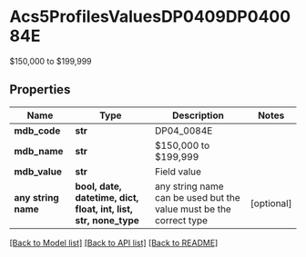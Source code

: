 # Acs5ProfilesValuesDP0409DP040084E

$150,000 to $199,999

## Properties
Name | Type | Description | Notes
------------ | ------------- | ------------- | -------------
**mdb_code** | **str** | DP04_0084E | 
**mdb_name** | **str** | $150,000 to $199,999 | 
**mdb_value** | **str** | Field value | 
**any string name** | **bool, date, datetime, dict, float, int, list, str, none_type** | any string name can be used but the value must be the correct type | [optional]

[[Back to Model list]](../README.md#documentation-for-models) [[Back to API list]](../README.md#documentation-for-api-endpoints) [[Back to README]](../README.md)


